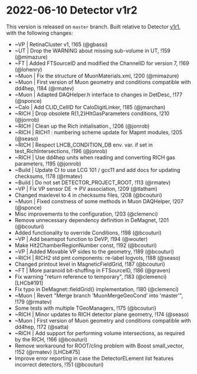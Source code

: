2022-06-10 Detector v1r2
===

This version is released on `master` branch.
Built relative to Detector [v1r1](/../../tags/v1r1), with the following changes:

- ~VP | RetinaCluster v1, !165 (@gbassi)
- ~UT | Drop the WARNING about missing sub-volume in UT, !159 (@mimazure)
- ~FT | Added FTSourceID and modified the ChannelID for version 7, !169 (@lohenry)
- ~Muon | Fix the structure of MuonMaterials.xml, !200 (@mimazure)
- ~Muon | First version of Muon geometry and conditions compatible with dd4hep, !184 (@rmatev)
- ~Muon | Adapted DAQHelper.h interface to changes in DetDesc, !177 (@sponce)
- ~Calo | Add CLID_CellID for CaloDigitLinker, !185 (@jmarchan)
- ~RICH | Drop obsolete R{1,2}HltGasParameters conditions, !210 (@jonrob)
- ~RICH | Clean up the Rich initialisation., !206 (@jonrob)
- ~RICH | RICH1 :  numbering scheme update for Mapmt modules, !205 (@seaso)
- ~RICH | Respect LHCB_CONDITION_DB env. var. if set in test_RichIntersections, !196 (@jonrob)
- ~RICH | Use dd4hep units when reading and converting RICH gas parameters, !195 (@jonrob)
- ~Build | Update CI to use LCG 101 / gcc11 and add docs for updating checksums, !178 (@rmatev)
- ~Build | Do not set DETECTOR_PROJECT_ROOT, !113 (@rmatev)
- ~VP | Fix VP sensor DE -> PV association, !209 (@tlatham)
- Changed maxlevel to 4 in checksums files, !208 (@bcouturi)
- ~Muon | Fixed constness of some methods in Muon DAQHelper, !207 (@sponce)
- Misc improvements to the configuration, !203 (@clemenci)
- Remove unnecessary dependency definition in DeMagnet, !201 (@bcouturi)
- Added functionality to override Conditions, !198 (@bcouturi)
- ~VP | Add beamspot function to DeVP, !194 (@wouter)
- Make Hit2ChamberRegionNumber const, !192 (@bcouturi)
- ~VP | Added Movable VP sides to the geometry, !189 (@bcouturi)
- ~RICH | RICH2 std pmt components: re-label logvols, !188 (@seaso)
- Changed printout level in MagneticFieldGrid, !187 (@bcouturi)
- ~FT | More paranoid bit-shuffing in FTSourceID, !186 (@graven)
- Fix warning "return reference to temporary", !183 (@clemenci) [LHCb#191]
- Fix typo in DeMagnet::fieldGrid() implementation, !180 (@clemenci)
- ~Muon | Revert "Merge branch 'MuonMergeGeoCond' into 'master'", !179 (@rmatev)
- Some tests with multiple TGeoManagers, !175 (@bcouturi)
- ~RICH | Minor updates to RICH detector plane geometry, !174 (@seaso)
- ~Muon | First version of Muon geometry and conditions compatible with dd4hep, !172 (@satta)
- ~RICH | Add support for performing volume intersections, as required by the RICH, !166 (@bcouturi)
- Remove workaround for ROOT/cling problem with Boost small_vector, !152 (@rmatev) [LHCb#75]
- Improve error reporting in case the DetectorELement list features incorrect detectors, !151 (@bcouturi)
